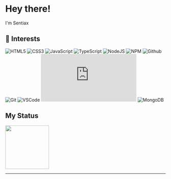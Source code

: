 # Hey there!

I'm Sentiax 
<br>

## :wrench: Interests

![HTML5](https://img.icons8.com/color/30/html-5.png) ![CSS3](https://img.icons8.com/color/30/css3.png) ![JavaScript](https://img.icons8.com/color/30/javascript.png) ![TypeScript](https://img.icons8.com/color/30/typescript.png) ![NodeJS](https://img.icons8.com/color/30/nodejs.png) ![NPM](https://img.icons8.com/color/30/npm.png) ![Github](https://img.icons8.com/material-outlined/30/github.png) ![Git](https://img.icons8.com/color/30/git.png) ![VSCode](https://img.icons8.com/color/30/visual-studio-code-2019.png) ![EJS](https://icon-icons.com/downloadimage.php?id=130626&root=2107/PNG/32/&file=file_type_ejs_icon_130626.png) ![MongoDB](https://github.com/Sentiax/Sentiax/assets/73078933/bd9faa5f-7ee1-4bbc-bda4-653468b6c46c)

  
## My Status
<a><!-- wi*quL3fcV --><img height="137px" src="https://github-readme-stats.vercel.app/api/top-langs/?username=Sentiax&hide=html&hide_title=true&hide_border=true&layout=compact&langs_count=6&exclude_repo=comp426,Redventures-Movie-Quotes&theme=radical" /></a>



----

<p align='center'>
</p>

    

